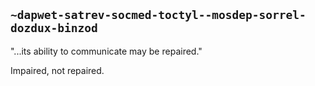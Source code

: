 ## `~dapwet-satrev-socmed-toctyl--mosdep-sorrel-dozdux-binzod`
"...its ability to communicate may be repaired."

Impaired, not repaired.